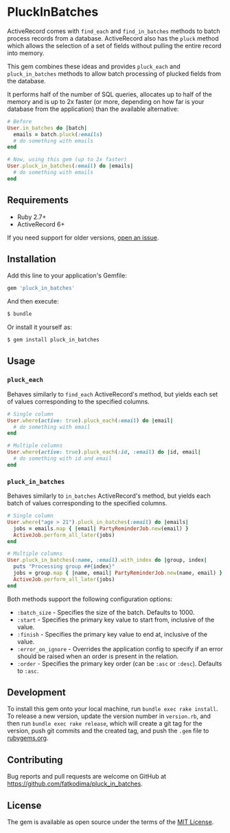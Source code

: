 # PluckInBatches

ActiveRecord comes with `find_each` and `find_in_batches` methods to batch process records from a database.
ActiveRecord also has the `pluck` method which allows the selection of a set of fields without pulling
the entire record into memory.

This gem combines these ideas and provides `pluck_each` and `pluck_in_batches` methods to allow
batch processing of plucked fields from the database.

It performs half of the number of SQL queries, allocates up to half of the memory and is up to 2x faster
(or more, depending on how far is your database from the application) than the available alternative:

```ruby
# Before
User.in_batches do |batch|
  emails = batch.pluck(:emails)
  # do something with emails
end

# Now, using this gem (up to 2x faster)
User.pluck_in_batches(:email) do |emails|
  # do something with emails
end
```

## Requirements

- Ruby 2.7+
- ActiveRecord 6+

If you need support for older versions, [open an issue](https://github.com/fatkodima/pluck_in_batches/issues/new).

## Installation

Add this line to your application's Gemfile:

```ruby
gem 'pluck_in_batches'
```

And then execute:

```sh
$ bundle
```

Or install it yourself as:

```sh
$ gem install pluck_in_batches
```

## Usage

### `pluck_each`

Behaves similarly to `find_each` ActiveRecord's method, but yields each set of values corresponding
to the specified columns.

```ruby
# Single column
User.where(active: true).pluck_each(:email) do |email|
  # do something with email
end

# Multiple columns
User.where(active: true).pluck_each(:id, :email) do |id, email|
  # do something with id and email
end
```

### `pluck_in_batches`

Behaves similarly to `in_batches` ActiveRecord's method, but yields each batch
of values corresponding to the specified columns.

```ruby
# Single column
User.where("age > 21").pluck_in_batches(:email) do |emails|
  jobs = emails.map { |email| PartyReminderJob.new(email) }
  ActiveJob.perform_all_later(jobs)
end

# Multiple columns
User.pluck_in_batches(:name, :email).with_index do |group, index|
  puts "Processing group ##{index}"
  jobs = group.map { |name, email| PartyReminderJob.new(name, email) }
  ActiveJob.perform_all_later(jobs)
end
```

Both methods support the following configuration options:

* `:batch_size` - Specifies the size of the batch. Defaults to 1000.
* `:start` - Specifies the primary key value to start from, inclusive of the value.
* `:finish` - Specifies the primary key value to end at, inclusive of the value.
* `:error_on_ignore` - Overrides the application config to specify if an error should be raised when
  an order is present in the relation.
* `:order` - Specifies the primary key order (can be `:asc` or `:desc`). Defaults to `:asc`.

## Development

To install this gem onto your local machine, run `bundle exec rake install`. To release a new version, update the version number in `version.rb`, and then run `bundle exec rake release`, which will create a git tag for the version, push git commits and the created tag, and push the `.gem` file to [rubygems.org](https://rubygems.org).

## Contributing

Bug reports and pull requests are welcome on GitHub at https://github.com/fatkodima/pluck_in_batches.

## License

The gem is available as open source under the terms of the [MIT License](https://opensource.org/licenses/MIT).
